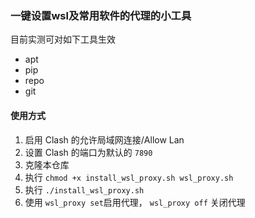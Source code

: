 ### 一键设置wsl及常用软件的代理的小工具

目前实测可对如下工具生效

- apt
- pip
- repo
- git



#### 使用方式

1. 启用 Clash 的允许局域网连接/Allow Lan
2. 设置 Clash 的端口为默认的 `7890`
3. 克隆本仓库
4. 执行 `chmod +x install_wsl_proxy.sh wsl_proxy.sh`
5. 执行 `./install_wsl_proxy.sh`
6. 使用 `wsl_proxy set`启用代理， `wsl_proxy off` 关闭代理

